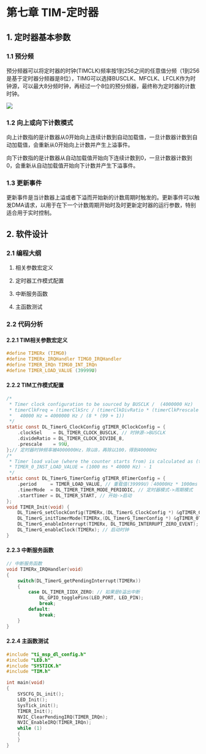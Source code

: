 # 第七章 TIM-定时器

## 1. 定时器基本参数

### 1.1 预分频

预分频器可以将定时器的时钟(TIMCLK)频率按1到256之间的任意值分频（1到256是基于定时器分频器是8位），TIMG可以选择BUSCLK、MFCLK、LFCLK作为时钟源，可以最大8分频时钟，再经过一个8位的预分频器，最终称为定时器的计数时钟。

![](https://wiki.lckfb.com/storage/images/zh-hans/dzx-mspm0l1306/beginner/timer/timer_20240805_135226.png)

### 1.2 向上或向下计数模式

向上计数指的是计数器从0开始向上连续计数到自动加载值，一旦计数器计数到自动加载值，会重新从0开始向上计数并产生上溢事件。

向下计数指的是计数器从自动加载值开始向下连续计数到0，一旦计数器计数到0，会重新从自动加载值开始向下计数并产生下溢事件。

### 1.3 更新事件

更新事件是当计数器上溢或者下溢而开始新的计数周期时触发的。更新事件可以触发DMA请求，以用于在下一个计数周期开始时及时更新定时器的运行参数，特别适合用于实时控制。

## 2. 软件设计

### 2.1 编程大纲

1. 相关参数宏定义

2. 定时器工作模式配置

3. 中断服务函数

4. 主函数测试

### 2.2 代码分析

#### 2.2.1 TIM相关参数宏定义

```c
#define TIMERx (TIMG0)
#define TIMERx_IRQHandler TIMG0_IRQHandler
#define TIMER_IRQn TIMG0_INT_IRQn
#define TIMER_LOAD_VALUE (39999U)
```

#### 2.2.2 TIM工作模式配置

```c
/*
 * Timer clock configuration to be sourced by BUSCLK /  (4000000 Hz)
 * timerClkFreq = (timerClkSrc / (timerClkDivRatio * (timerClkPrescale + 1)))
 *   40000 Hz = 4000000 Hz / (8 * (99 + 1))
 */
static const DL_TimerG_ClockConfig gTIMER_0ClockConfig = {
    .clockSel    = DL_TIMER_CLOCK_BUSCLK, // 时钟源->BUSCLK
    .divideRatio = DL_TIMER_CLOCK_DIVIDE_8,
    .prescale    = 99U, 
};// 定时器时钟频率被4000000Hz，除以8，再除以100，得到40000Hz
/*
 * Timer load value (where the counter starts from) is calculated as (timerPeriod * timerClockFreq) - 1
 * TIMER_0_INST_LOAD_VALUE = (1000 ms * 40000 Hz) - 1
 */
static const DL_TimerG_TimerConfig gTIMER_0TimerConfig = {
    .period     = TIMER_LOAD_VALUE, // 重载值(39999U)：40000Hz * 1000ms - 1 = 39999U
    .timerMode  = DL_TIMER_TIMER_MODE_PERIODIC, // 定时器模式->周期模式
    .startTimer = DL_TIMER_START, // 开始->启动
};
void TIMER_Init(void) {
    DL_TimerG_setClockConfig(TIMERx,(DL_TimerG_ClockConfig *) &gTIMER_0ClockConfig);
    DL_TimerG_initTimerMode(TIMERx,(DL_TimerG_TimerConfig *) &gTIMER_0TimerConfig);
    DL_TimerG_enableInterrupt(TIMERx, DL_TIMERG_INTERRUPT_ZERO_EVENT); // 0溢出中断
    DL_TimerG_enableClock(TIMERx); // 启动时钟
}
```

#### 2.2.3 中断服务函数

```c
// 中断服务函数
void TIMERx_IRQHandler(void)
{
    switch(DL_TimerG_getPendingInterrupt(TIMERx))
    {
        case DL_TIMER_IIDX_ZERO: // 如果是0溢出中断
            DL_GPIO_togglePins(LED_PORT, LED_PIN);
            break;
        default:
            break;    
    }
}
```

#### 2.2.4 主函数测试

```c
#include "ti_msp_dl_config.h"
#include "LED.h"
#include "SYSTICK.h"
#include "TIM.h"

int main(void)
{
	SYSCFG_DL_init();
	LED_Init();
	SysTick_init();
	TIMER_Init();
	NVIC_ClearPendingIRQ(TIMER_IRQn);
	NVIC_EnableIRQ(TIMER_IRQn);
	while (1) 
	{			
	}
}

```
